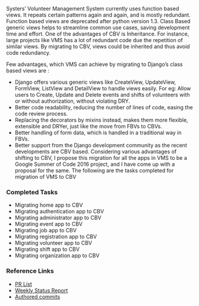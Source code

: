 Systers’ Volunteer Management System currently uses function based views. It repeats certain patterns again and again, and is mostly redundant. Function based views are deprecated after python version 1.3. Class Based generic views helps to streamline common use cases, saving development time and effort.
One of the advantages of CBV is Inheritance. For instance, large projects like VMS has a lot of redundant code due the repetition of similar views. By migrating to CBV, views could be inherited and thus avoid code redundancy.

Few advantages, which VMS can achieve by migrating to Django’s class based views are :

* Django offers various generic views like CreateView, UpdateView, FormView, ListView and DetailView to handle views easily. For eg: Allow users to Create, Update and Delete events and shifts of volunteers with or without authorization, without violating DRY.
* Better code readability, reducing the number of lines of code, easing the code review process.
* Replacing the decorators by mixins instead, makes them more flexible, extensible and DRYer, just like the move from FBVs to CBVs.
* Better handling of form data, which is handled in a traditional way in FBVs.
* Better support from the Django development community as the recent developments are CBV based.
Considering various advantages of shifting to CBV, I propose this migration for all the apps in VMS to be a Google Summer of Code 2016 project, and I have come up with a proposal for the same. The following are the tasks completed for migration of VMS to CBV

### Completed Tasks
* Migrating home app to CBV
* Migrating authentication app to CBV
* Migrating administrator app to CBV
* Migrating event app to CBV
* Migrating job app to CBV
* Migrating registration app to CBV
* Migrating volunteer app to CBV
* Migrating shift app to CBV
* Migrating organization app to CBV

### Reference Links
* [PR List](https://github.com/systers/vms/pulls?utf8=%E2%9C%93&q=is%3Apr%20author%3Aamruthasangeeth%20)
* [Weekly Status Report](http://systers.org/systers-dev/doku.php/amrutha_sangeeth)
* [ Authored commits](https://github.com/systers/vms/commits/develop?author=amruthasangeeth)
